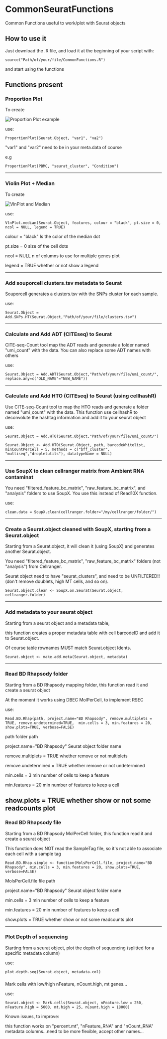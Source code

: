 # CommonSeuratFunctions
Common Functions useful to work/plot with Seurat objects

## How to use it
Just download the .R file, and load it at the beginning of your script with:

```
source("Path/of/your/file/CommonFunctions.R")
```

and start using the functions

## Functions present

### Proportion Plot
To create

![Proportion Plot example](https://i.stack.imgur.com/4fPY5.png)

use:
```
ProportionPlot(Seurat.Object, "var1", "va2")
```

"var1" and "var2" need to be in your meta.data of course

e.g
```
ProportionPlot(PBMC, "seurat_cluster", "Condition")
```

---

### Violin Plot + Median
To create

![VlnPlot and Median](https://user-images.githubusercontent.com/34346930/161740981-db3f078d-df2b-4841-a669-ade8b56c821e.png)

use:
```
VlnPlot.median(Seurat.Object, features, colour = "black", pt.size = 0, ncol = NULL, legend = TRUE)
```

colour = "black"    Is the color of the median dot

pt.size = 0         size of the cell dots

ncol = NULL         n of columns to use for multiple genes plot

legend = TRUE       whether or not show a legend

---

### Add souporcell clusters.tsv metadata to Seurat

Souporcell generates a clusters.tsv with the SNPs cluster for each sample.

use:
```
Seurat.Object = Add.SNPs.HT(Seurat.Object,"Path/of/your/file/clusters.tsv")
```

---

### Calculate and Add ADT (CITEseq) to Seurat

CITE-seq-Count tool map the ADT reads and generate a folder named "umi_count" with the data.
You can also replace some ADT names with others 

use:
```
Seurat.Object = Add.ADT(Seurat.Object,"Path/of/your/file/umi_count/", replace.any=c("OLD_NAME"="NEW_NAME"))
```

---

### Calculate and Add HTO (CITEseq) to Seurat (using cellhashR)

Use CITE-seq-Count tool to map the HTO reads and generate a folder named "umi_count" with the data. 
This function use cellhashR to deconvolute the hashtag information and add it to your seurat object

use:
```
Seurat.Object = Add.HTO(Seurat.Object,"Path/of/your/file/umi_count/")

Seurat.Object <- Add.HTO(Seurat.Object, path, barcodeWhitelist, minCountPerCell = 5, methods = c("bff_cluster", "multiseq","dropletutils"), datatypeName = NULL)
```

---

### Use SoupX to clean cellranger matrix from Ambient RNA contaminat

You need "filtered_feature_bc_matrix", "raw_feature_bc_matrix", and "analysis" folders to use SoupX. You use this instead of Read10X function.

use:
```
clean.data = SoupX.clean(cellranger.folder="/my/cellranger/folder/")
```

---

### Create a Seurat.object cleaned with SoupX, starting from a Seurat.object

Starting from a Seurat.object, it will clean it (using SoupX) and generates another Seurat.object.

You need "filtered_feature_bc_matrix", "raw_feature_bc_matrix" folders (not "analysis")  from Cellranger. 

Seurat object need to have "seurat_clusters", and need to be UNFILTERED!! (don't remove doublets, high MT cells, and so on).

```
Seurat.object.clean <- SoupX.on.Seurat(Seurat.object, cellranger.folder)
```

---

### Add metadata to your seurat object

Starting from a seurat object and a metadata table, 

this function creates a proper metadata table with cell barcodeID and add it to Seurat.object.

Of course table rownames MUST match Seurat.object Idents. 

```
Seurat.object <- make.add.meta(Seurat.object, metadata)
```

---

### Read BD Rhapsody folder

Starting from a BD Rhapsody mapping folder, this function read it and create a seurat object

At the moment it works using DBEC MolPerCell, to implement RSEC

use:

```
Read.BD.Rhap(path, project.name="BD Rhapsody", remove.multiplets = TRUE, remove.undetermined=TRUE,  min.cells = 3, min.features = 20, show.plots=TRUE, verbose=FALSE)
```

path 							folder path

project.name="BD Rhapsody"		Seurat object folder name

remove.multiplets = TRUE		whether remove or not multiplets

remove.undetermined = TRUE		whether remove or not undetermined

min.cells = 3					min number of cells to keep a feature

min.features = 20 				min number of features to keep a cell

show.plots = TRUE				whether show or not some readcounts plot
---

### Read BD Rhapsody file

Starting from a BD Rhapsody MolPerCell folder, this function read it and create a seurat object

This function does NOT read the SampleTag file, so it's not able to associate each cell with a sample tag

```
Read.BD.Rhap.simple <- function(MolsPerCell.file, project.name="BD Rhapsody", min.cells = 3, min.features = 20, show.plots=TRUE, verbose=FALSE)
```

MolsPerCell.file 				file path

project.name="BD Rhapsody"		Seurat object folder name

min.cells = 3					min number of cells to keep a feature

min.features = 20 				min number of features to keep a cell

show.plots = TRUE				whether show or not some readcounts plot

---

### Plot Depth of sequencing

Starting from a seurat object, plot the depth  of sequencing (splitted for a specific metadata column) 

use:

```
plot.depth.seq(Seurat.object, metadata.col)
```

### 

Mark cells with low/high nFeature, nCount.high, mt genes...

use:

```
Seurat.object <- Mark.cells(Seurat.object, nFeature.low = 250, nFeature.high = 5000, mt.high = 25, nCount.high = 18000)
```

Known issues, to improve:

this function works on "percent.mt", "nFeature_RNA" and "nCount_RNA" metadata columns...need to be more flexible, accept other names...
